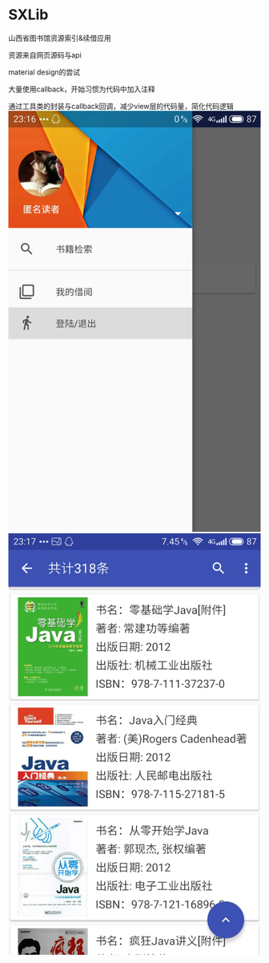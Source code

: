 # SXLib
山西省图书馆资源索引&amp;续借应用

资源来自网页源码与api

material design的尝试

大量使用callback，开始习惯为代码中加入注释

通过工具类的封装与callback回调，减少view层的代码量，简化代码逻辑
![image](https://github.com/YuanWenHai/SXLib/blob/master/screenShots/1.jpg)
![image](https://github.com/YuanWenHai/SXLib/blob/master/screenShots/3.jpg)
